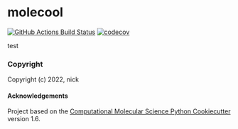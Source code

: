molecool
==============================
[//]: # (Badges)
[![GitHub Actions Build Status](https://github.com/REPLACE_WITH_OWNER_ACCOUNT/molecool/workflows/CI/badge.svg)](https://github.com/REPLACE_WITH_OWNER_ACCOUNT/molecool/actions?query=workflow%3ACI)
[![codecov](https://codecov.io/gh/REPLACE_WITH_OWNER_ACCOUNT/molecool/branch/master/graph/badge.svg)](https://codecov.io/gh/REPLACE_WITH_OWNER_ACCOUNT/molecool/branch/master)


test

### Copyright

Copyright (c) 2022, nick


#### Acknowledgements
 
Project based on the 
[Computational Molecular Science Python Cookiecutter](https://github.com/molssi/cookiecutter-cms) version 1.6.
